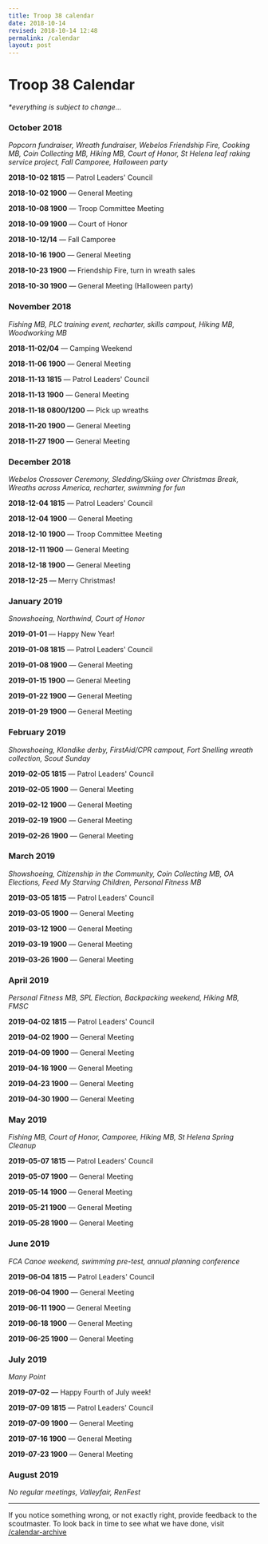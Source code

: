 ```yaml
---
title: Troop 38 calendar
date: 2018-10-14
revised: 2018-10-14 12:48
permalink: /calendar
layout: post
---
```


# Troop 38 Calendar

<p><em>*everything is subject to change...</em></p>

<h3>October 2018</h3>
<p><em>Popcorn fundraiser, Wreath fundraiser, Webelos Friendship Fire, Cooking MB, Coin Collecting MB, Hiking MB, Court of Honor, St Helena leaf raking service project, Fall Camporee, Halloween party</em></p>
<p><strong>2018-10-02 1815</strong> — Patrol Leaders' Council</p>
<p><strong>2018-10-02 1900</strong> — General Meeting</p>
<p><strong>2018-10-08 1900</strong> — Troop Committee Meeting</p>
<p><strong>2018-10-09 1900</strong> — Court of Honor</p>
<p><strong>2018-10-12/14</strong>   — Fall Camporee</p>
<p><strong>2018-10-16 1900</strong> — General Meeting</p>
<p><strong>2018-10-23 1900</strong> — Friendship Fire, turn in wreath sales</p>
<p><strong>2018-10-30 1900</strong> — General Meeting (Halloween party)</p>

<h3>November 2018</h3>
<p><em>Fishing MB, PLC training event, recharter, skills campout, Hiking MB, Woodworking MB</em></p>
<p><strong>2018-11-02/04</strong>   — Camping Weekend</p>
<p><strong>2018-11-06 1900</strong> — General Meeting</p>
<p><strong>2018-11-13 1815</strong> — Patrol Leaders' Council</p>
<p><strong>2018-11-13 1900</strong> — General Meeting</p>
<p><strong>2018-11-18 0800/1200</strong> — Pick up wreaths</p>
<p><strong>2018-11-20 1900</strong> — General Meeting</p>
<p><strong>2018-11-27 1900</strong> — General Meeting</p>

<h3>December 2018</h3>
<p><em>Webelos Crossover Ceremony, Sledding/Skiing over Christmas Break, Wreaths across America, recharter, swimming for fun</em></p>
<p><strong>2018-12-04 1815</strong> — Patrol Leaders' Council</p>
<p><strong>2018-12-04 1900</strong> — General Meeting</p>
<p><strong>2018-12-10 1900</strong> — Troop Committee Meeting</p>
<p><strong>2018-12-11 1900</strong> — General Meeting</p>
<p><strong>2018-12-18 1900</strong> — General Meeting</p>
<p><strong>2018-12-25     </strong> — Merry Christmas!</p>

<h3>January 2019</h3>
<p><em>Snowshoeing, Northwind, Court of Honor</em></p>
<p><strong>2019-01-01     </strong> — Happy New Year!</p>
<p><strong>2019-01-08 1815</strong> — Patrol Leaders' Council</p>
<p><strong>2019-01-08 1900</strong> — General Meeting</p>
<p><strong>2019-01-15 1900</strong> — General Meeting</p>
<p><strong>2019-01-22 1900</strong> — General Meeting</p>
<p><strong>2019-01-29 1900</strong> — General Meeting</p>

<h3>February 2019</h3>
<p><em>Showshoeing, Klondike derby, FirstAid/CPR campout, Fort Snelling wreath collection, Scout Sunday</em></p>
<p><strong>2019-02-05 1815</strong> — Patrol Leaders' Council</p>
<p><strong>2019-02-05 1900</strong> — General Meeting</p>
<p><strong>2019-02-12 1900</strong> — General Meeting</p>
<p><strong>2019-02-19 1900</strong> — General Meeting</p>
<p><strong>2019-02-26 1900</strong> — General Meeting</p>

<h3>March 2019</h3>
<p><em>Showshoeing, Citizenship in the Community, Coin Collecting MB, OA Elections, Feed My Starving Children, Personal Fitness MB</em></p>
<p><strong>2019-03-05 1815</strong> — Patrol Leaders' Council</p>
<p><strong>2019-03-05 1900</strong> — General Meeting</p>
<p><strong>2019-03-12 1900</strong> — General Meeting</p>
<p><strong>2019-03-19 1900</strong> — General Meeting</p>
<p><strong>2019-03-26 1900</strong> — General Meeting</p>

<h3>April 2019</h3>
<p><em>Personal Fitness MB, SPL Election, Backpacking weekend, Hiking MB, FMSC</em></p>
<p><strong>2019-04-02 1815</strong> — Patrol Leaders' Council</p>
<p><strong>2019-04-02 1900</strong> — General Meeting</p>
<p><strong>2019-04-09 1900</strong> — General Meeting</p>
<p><strong>2019-04-16 1900</strong> — General Meeting</p>
<p><strong>2019-04-23 1900</strong> — General Meeting</p>
<p><strong>2019-04-30 1900</strong> — General Meeting</p>

<h3>May 2019</h3>
<p><em>Fishing MB, Court of Honor, Camporee, Hiking MB, St Helena Spring Cleanup</em></p>
<p><strong>2019-05-07 1815</strong> — Patrol Leaders' Council</p>
<p><strong>2019-05-07 1900</strong> — General Meeting</p>
<p><strong>2019-05-14 1900</strong> — General Meeting</p>
<p><strong>2019-05-21 1900</strong> — General Meeting</p>
<p><strong>2019-05-28 1900</strong> — General Meeting</p>

<h3>June 2019</h3>
<p><em>FCA Canoe weekend, swimming pre-test, annual planning conference</em></p>
<p><strong>2019-06-04 1815</strong> — Patrol Leaders' Council</p>
<p><strong>2019-06-04 1900</strong> — General Meeting</p>
<p><strong>2019-06-11 1900</strong> — General Meeting</p>
<p><strong>2019-06-18 1900</strong> — General Meeting</p>
<p><strong>2019-06-25 1900</strong> — General Meeting</p>

<h3>July 2019</h3>
<p><em>Many Point</em></p>
<p><strong>2019-07-02</strong> — Happy Fourth of July week!</p>
<p><strong>2019-07-09 1815</strong> — Patrol Leaders' Council</p>
<p><strong>2019-07-09 1900</strong> — General Meeting</p>
<p><strong>2019-07-16 1900</strong> — General Meeting</p>
<p><strong>2019-07-23 1900</strong> — General Meeting</p>

<h3>August 2019</h3>
<p><em>No regular meetings, Valleyfair, RenFest</em></p>

<hr>
<p>If you notice something wrong, or not exactly right, provide feedback to the scoutmaster. To look back in time to see what we have done, visit <a href="/calendar-archive">/calendar-archive</a></p>

<!-- @StHelena school calendar: http://www.sainthelenaschool.us/calendar-c1by6 -->
